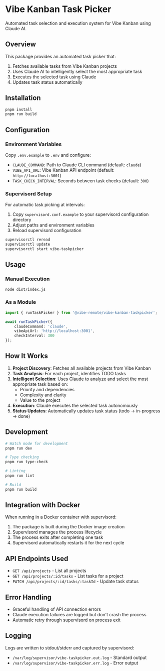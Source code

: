 # Vibe Kanban Task Picker

Automated task selection and execution system for Vibe Kanban using Claude AI.

## Overview

This package provides an automated task picker that:
1. Fetches available tasks from Vibe Kanban projects
2. Uses Claude AI to intelligently select the most appropriate task
3. Executes the selected task using Claude
4. Updates task status automatically

## Installation

```bash
pnpm install
pnpm run build
```

## Configuration

### Environment Variables

Copy `.env.example` to `.env` and configure:

- `CLAUDE_COMMAND`: Path to Claude CLI command (default: `claude`)
- `VIBE_API_URL`: Vibe Kanban API endpoint (default: `http://localhost:3001`)
- `TASK_CHECK_INTERVAL`: Seconds between task checks (default: `300`)

### Supervisord Setup

For automatic task picking at intervals:

1. Copy `supervisord.conf.example` to your supervisord configuration directory
2. Adjust paths and environment variables
3. Reload supervisord configuration

```bash
supervisorctl reread
supervisorctl update
supervisorctl start vibe-taskpicker
```

## Usage

### Manual Execution

```bash
node dist/index.js
```

### As a Module

```typescript
import { runTaskPicker } from '@vibe-remote/vibe-kanban-taskpicker';

await runTaskPicker({
    claudeCommand: 'claude',
    vibeApiUrl: 'http://localhost:3001',
    checkInterval: 300
});
```

## How It Works

1. **Project Discovery**: Fetches all available projects from Vibe Kanban
2. **Task Analysis**: For each project, identifies TODO tasks
3. **Intelligent Selection**: Uses Claude to analyze and select the most appropriate task based on:
   - Priority and dependencies
   - Complexity and clarity
   - Value to the project
4. **Execution**: Claude executes the selected task autonomously
5. **Status Updates**: Automatically updates task status (todo → in-progress → done)

## Development

```bash
# Watch mode for development
pnpm run dev

# Type checking
pnpm run type-check

# Linting
pnpm run lint

# Build
pnpm run build
```

## Integration with Docker

When running in a Docker container with supervisord:

1. The package is built during the Docker image creation
2. Supervisord manages the process lifecycle
3. The process exits after completing one task
4. Supervisord automatically restarts it for the next cycle

## API Endpoints Used

- `GET /api/projects` - List all projects
- `GET /api/projects/:id/tasks` - List tasks for a project
- `PATCH /api/projects/:id/tasks/:taskId` - Update task status

## Error Handling

- Graceful handling of API connection errors
- Claude execution failures are logged but don't crash the process
- Automatic retry through supervisord on process exit

## Logging

Logs are written to stdout/stderr and captured by supervisord:
- `/var/log/supervisor/vibe-taskpicker.out.log` - Standard output
- `/var/log/supervisor/vibe-taskpicker.err.log` - Error output